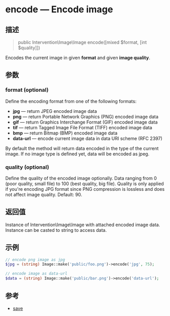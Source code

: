 # encode — Encode image

## 描述

> public Intervention\Image\Image encode([mixed $format, [int $quality]])

Encodes the current image in given **format** and given **image quality**.

## 参数

### format (optional)
Define the encoding format from one of the following formats:

- **jpg** — return JPEG encoded image data
- **png** — return Portable Network Graphics (PNG) encoded image data
- **gif** — return Graphics Interchange Format (GIF) encoded image data
- **tif** — return Tagged Image File Format (TIFF) encoded image data
- **bmp** — return Bitmap (BMP) encoded image data
- **data-url** — encode current image data in data URI scheme (RFC 2397)

By default the method will return data encoded in the type of the current image. If no image type is defined yet, data will be encoded as jpeg.

### quality (optional)
Define the quality of the encoded image optionally. Data ranging from 0 (poor quality, small file) to 100 (best quality, big file). Quality is only applied if you're encoding JPG format since PNG compression is lossless and does not affect image quality. Default: 90.

## 返回值
Instance of Intervention\Image\Image with attached encoded image data. Instance can be casted to string to access data.

## 示例

```php
// encode png image as jpg
$jpg = (string) Image::make('public/foo.png')->encode('jpg', 75);

// encode image as data-url
$data = (string) Image::make('public/bar.png')->encode('data-url');
```


## 参考

- [save](/api/save)
